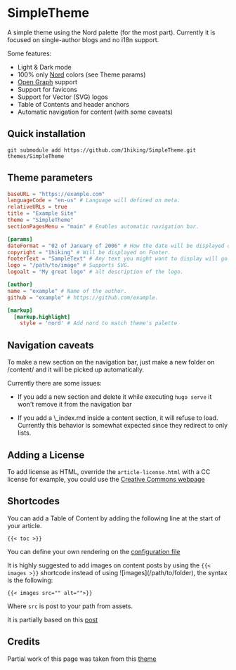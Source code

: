 # SimpleTheme

A simple theme using the Nord palette (for the most part). Currently it is
focused on single-author blogs and no i18n support.

Some features:

- Light & Dark mode
- 100% only [Nord](https://www.nordtheme.com/) colors (see Theme params)
- [Open Graph](https://ogp.me/) support
- Support for favicons
- Support for Vector (SVG) logos
- Table of Contents and header anchors
- Automatic navigation for content (with some caveats)

## Quick installation

`git submodule add https://github.com/1hiking/SimpleTheme.git themes/SimpleTheme`

## Theme parameters

```TOML
baseURL = "https://example.com"
languageCode = "en-us" # Language will defined on meta.
relativeURLs = true
title = "Example Site"
theme = "SimpleTheme"
sectionPagesMenu = "main" # Enables automatic navigation bar.

[params]
dateFormat = "02 of January of 2006" # How the date will be displayed on posts.
copyright = "1hiking" # Will be displayed on Footer.
footerText = "SampleText" # Any text you might want to display will go here.
logo = "/path/to/image" # Supports SVG.
logoalt = "My great logo" # alt description of the logo.

[author]
name = "example" # Name of the author.
github = "example" # https://github.com/example.

[markup]
  [markup.highlight]
    style = 'nord' # Add nord to match theme's palette
```

## Navigation caveats

To make a new section on the navigation bar, just make a new folder on /content/
and it will be picked up automatically.

Currently there are some issues:

- If you add a new section and delete it while executing `hugo serve` it won't
  remove it from the navigation bar

- If you add a \\\_index.md inside a content section, it will refuse to load.
  Currently this behavior is somewhat expected since they redirect to only
  lists.

## Adding a License

To add license as HTML, override the `article-license.html` with a CC license
for example, you could use the
[Creative Commons webpage](https://creativecommons.org/choose/)

## Shortcodes

You can add a Table of Content by adding the following line at the start of your
article.

`{{< toc >}}`

You can define your own rendering on the
[configuration file](https://gohugo.io/getting-started/configuration-markup#table-of-contents)

It is highly suggested to add images on content posts by using the
`{{< images >}}` shortcode instead of using \!\[images]\(/path/to/folder), the
syntax is the following:

`{{< images src="" alt="">}}`

Where `src` is post to your path from assets.

It is partially based on this
[post](https://alexlakatos.com/web/2020/07/17/hugo-image-processing/)

## Credits

Partial work of this page was taken from this
[theme](https://github.com/qua3k/blog-theme)
